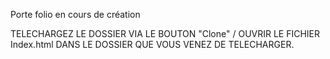 Porte folio en cours de création


TELECHARGEZ LE DOSSIER VIA LE BOUTON "Clone" / OUVRIR LE FICHIER Index.html DANS LE DOSSIER QUE VOUS VENEZ DE TELECHARGER.
